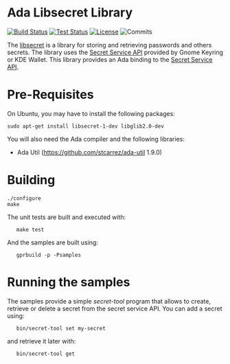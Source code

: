 # Ada Libsecret Library

[![Build Status](https://img.shields.io/jenkins/s/http/jenkins.vacs.fr/Ada-Libsecret.svg)](http://jenkins.vacs.fr/job/Ada-Libsecret/)
[![Test Status](https://img.shields.io/jenkins/t/http/jenkins.vacs.fr/Ada-Libsecret.svg)](http://jenkins.vacs.fr/job/Ada-Libsecret/)
[![License](http://img.shields.io/badge/license-APACHE2-blue.svg)](LICENSE)
![Commits](https://img.shields.io/github/commits-since/stcarrez/ada-libsecret/0.0.0.svg)

The [libsecret](https://wiki.gnome.org/Projects/Libsecret) is a library for storing
and retrieving passwords and others secrets.  The library uses the
[Secret Service API](https://standards.freedesktop.org/secret-service/) provided
by Gnome Keyring or KDE Wallet.  This library provides an Ada binding
to the [Secret Service API](https://standards.freedesktop.org/secret-service/).

# Pre-Requisites

On Ubuntu, you may have to install the following packages:

```
sudo apt-get install libsecret-1-dev libglib2.0-dev
```

You will also need the Ada compiler and the following libraries:

* Ada Util     (https://github.com/stcarrez/ada-util          1.9.0)

# Building

```
./configure
make
```

The unit tests are built and executed with:
```
   make test
```

And the samples are built using:

```
   gprbuild -p -Psamples
```

# Running the samples

The samples provide a simple *secret-tool* program that allows to create,
retrieve or delete a secret from the secret service API.
You can add a secret using:

```
   bin/secret-tool set my-secret
```

and retrieve it later with:

```
   bin/secret-tool get
```


